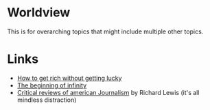 # Worldview
This is for overarching topics that might include multiple other topics.

# Links

- [How to get rich without getting lucky](https://nav.al/rich)
- [The beginning of infinity](https://nav.al/infinity)
- [Critical reviews of american Journalism](https://www.youtube.com/watch?v=0Hl2gSL2msc&list=PLFmIPAwk09m-nRDfIWhx1jnXIwFe6yMip) by Richard Lewis (it's all mindless distraction)
